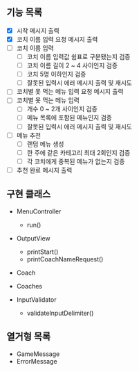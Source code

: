 ## 기능 목록
- [x] 시작 메시지 출력
- [x] 코치 이름 입력 요청 메시지 출력
- [ ] 코치 이름 입력
  - [ ] 코치 이름 입력값 쉼표로 구분됐는지 검증
  - [ ] 코치 이름 길이 2 ~ 4 사이인지 검증
  - [ ] 코치 5명 이하인지 검증
  - [ ] 잘못된 입력시 에러 메시지 출력 및 재시도
- [ ] 코치별 못 먹는 메뉴 입력 요청 메시지 출력
- [ ] 코치별 못 먹는 메뉴 입력
  - [ ] 개수 0 ~ 2개 사이인지 검증
  - [ ] 메뉴 목록에 포함된 메뉴인지 검증
  - [ ] 잘못된 입력시 에러 메시지 출력 및 재시도
- [ ] 메뉴 추천
  - [ ] 랜덤 메뉴 생성
  - [ ] 한 주에 같은 카테고리 최대 2회인지 검증
  - [ ] 각 코치에게 중복된 메뉴가 없는지 검증
- [ ] 추천 완료 메시지 출력

## 구현 클래스

- MenuController
  - run()

- OutputView
  - printStart()
  - printCoachNameRequest()

- Coach

- Coaches

- InputValidator
  - validateInputDelimiter()

## 열거형 목록
- GameMessage
- ErrorMessage
